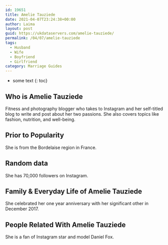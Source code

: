 ```yaml
---
id: 19651
title: Amelie Tauziede
date: 2021-04-07T23:24:38+00:00
author: Laima
layout: post
guid: https://ukdataservers.com/amelie-tauziede/
permalink: /04/07/amelie-tauziede
tags:
  - Husband
  - Wife
  - Boyfriend
  - Girlfriend
category: Marriage Guides
---
```


* some text
{: toc}


## Who is Amelie Tauziede
                  
                  
                  
Fitness and photography blogger who takes to Instagram and her self-titled blog to write and post about her two passions. She also covers topics like fashion, nutrition, and well-being.
                  
              
            
              
            
                
                
                
## Prior to Popularity
                  
                  
                  
She is from the Bordelaise region in France.
                  
              
            
              
            
                
                
                
## Random data
                  
                  
                  
She has 70,000 followers on Instagram.
                  
              
            
              
            
                
                
                
## Family & Everyday Life of Amelie Tauziede
                  
                  
                  
She celebrated her one year anniversary with her significant other in December 2017.
                  
              
            
              
            
                
                
                
## People Related With Amelie Tauziede
                  
                  
                  
She is a fan of Instagram star and model Daniel Fox.
                  
              
            
              
            
                
              
            
              
              
            
            
              
            
          
          
          